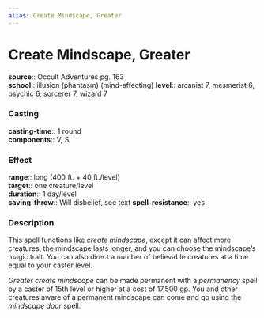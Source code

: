 ```yaml
---
alias: Create Mindscape, Greater
---
```


# Create Mindscape, Greater 

**source**:: Occult Adventures pg. 163  
**school**:: illusion (phantasm) (mind-affecting)
**level**:: arcanist 7, mesmerist 6, psychic 6, sorcerer 7, wizard 7

### Casting 

**casting-time**:: 1 round  
**components**:: V, S

### Effect 

**range**:: long (400 ft. + 40 ft./level)  
**target**:: one creature/level  
**duration**:: 1 day/level  
**saving-throw**:: Will disbelief, see text
**spell-resistance**:: yes

### Description 

This spell functions like *create mindscape*, except it can affect more creatures, the mindscape lasts longer, and you can choose the mindscape’s magic trait. You can also direct a number of believable creatures at a time equal to your caster level.  
  
*Greater create mindscape* can be made permanent with a *permanency* spell by a caster of 15th level or higher at a cost of 17,500 gp. You and other creatures aware of a permanent mindscape can come and go using the *mindscape door* spell.
